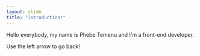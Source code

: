 ```yaml
---
layout: slide
title: "Introduction!"
---
```

Hello everybody, my name is Phebe Temenu and I'm a front-end developer.

Use the left arrow to go back!

